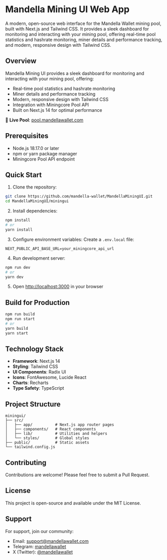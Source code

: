# Mandella Mining UI Web App

A modern, open-source web interface for the Mandella Wallet mining pool, built with Next.js and Tailwind CSS. It provides a sleek dashboard for monitoring and interacting with your mining pool, offering real-time pool statistics and hashrate monitoring, miner details and performance tracking, and modern, responsive design with Tailwind CSS.

## Overview

Mandella Mining UI provides a sleek dashboard for monitoring and interacting with your mining pool, offering:

- Real-time pool statistics and hashrate monitoring
- Miner details and performance tracking
- Modern, responsive design with Tailwind CSS
- Integration with Miningcore Pool API
- Built on Next.js 14 for optimal performance

🔗 **Live Pool**: [pool.mandellawallet.com](https://pool.mandellawallet.com)

## Prerequisites

- Node.js 18.17.0 or later
- npm or yarn package manager
- Miningcore Pool API endpoint

## Quick Start

1. Clone the repository:
```bash
git clone https://github.com/mandella-wallet/MandellaMiningUI.git
cd MandellaMiningUI/miningui
```

2. Install dependencies:
```bash
npm install
# or
yarn install
```

3. Configure environment variables:
Create a `.env.local` file:
```
NEXT_PUBLIC_API_BASE_URL=your_miningcore_api_url
```

4. Run development server:
```bash
npm run dev
# or
yarn dev
```

5. Open [http://localhost:3000](http://localhost:3000) in your browser

## Build for Production

```bash
npm run build
npm run start
# or
yarn build
yarn start
```

## Technology Stack

- **Framework**: Next.js 14
- **Styling**: Tailwind CSS
- **UI Components**: Radix UI
- **Icons**: FontAwesome, Lucide React
- **Charts**: Recharts
- **Type Safety**: TypeScript

## Project Structure

```
miningui/
├── src/
│   ├── app/          # Next.js app router pages
│   ├── components/   # React components
│   ├── lib/          # Utilities and helpers
│   └── styles/       # Global styles
├── public/           # Static assets
└── tailwind.config.js
```

## Contributing

Contributions are welcome! Please feel free to submit a Pull Request.

## License

This project is open-source and available under the MIT License.

## Support

For support, join our community:
- Email: support@mandellawallet.com
- Telegram: [mandellawallet](https://t.me/mandellawallet)
- X (Twitter): [@mandellawallet](https://x.com/mandellawallet)
